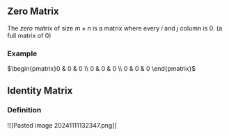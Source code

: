 ## Zero Matrix
The *zero* matrix of size $m \times n$ is a matrix where every $i$ and $j$ column is 0. (a full matrix of 0)
### Example
$\begin{pmatrix}0 & 0 & 0 \\ 0 & 0 & 0 \\ 0 & 0 & 0 \end{pmatrix}$

## Identity Matrix
### Definition
![[Pasted image 20241111132347.png]]
